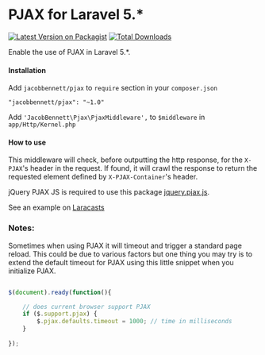 # PJAX for Laravel 5.*
[![Latest Version on Packagist](https://img.shields.io/packagist/v/jacobbennett/pjax.svg?style=flat-square)](https://packagist.org/packages/jacobbennett/pjax)
[![Total Downloads](https://img.shields.io/packagist/dt/jacobbennett/pjax.svg?style=flat-square)](https://packagist.org/packages/jacobbennett/pjax)

Enable the use of PJAX in Laravel 5.*.

#### Installation

Add `jacobbennett/pjax` to `require` section in your `composer.json`

	"jacobbennett/pjax": "~1.0"

Add `'JacobBennett\Pjax\PjaxMiddleware',` to `$middleware` in `app/Http/Kernel.php`

#### How to use

This middleware will check, before outputting the http response, for the `X-PJAX`'s 
header in the request. If found, it will crawl the response to return the requested 
element defined by `X-PJAX-Container`'s header.


jQuery PJAX JS is required to use this package [jquery.pjax.js](https://github.com/defunkt/jquery-pjax).

See an example on [Laracasts](https://laracasts.com/lessons/faster-page-loads-with-pjax)

### Notes:

Sometimes when using PJAX it will timeout and trigger a standard page reload. This could be due to various factors but one thing you may try is to extend the default timeout for PJAX using this little snippet when you initialize PJAX.

```js

$(document).ready(function(){

    // does current browser support PJAX
    if ($.support.pjax) {
    	$.pjax.defaults.timeout = 1000; // time in milliseconds
    }
    
});

```
